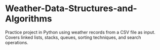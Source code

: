 # Weather-Data-Structures-and-Algorithms
Practice project in Python using weather records from a CSV file as input. Covers linked lists, stacks, queues, sorting techniques, and search operations.
